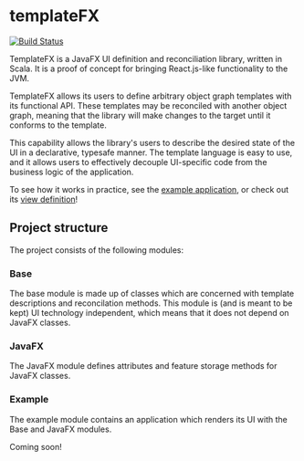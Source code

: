 templateFX
==========

[![Build Status](https://travis-ci.org/tferi/templateFX.svg?branch=master)](https://travis-ci.org/tferi/templateFX)

TemplateFX is a JavaFX UI definition and reconciliation library, written in Scala. It is a proof of concept for bringing React.js-like functionality to the JVM.

TemplateFX allows its users to define arbitrary object graph templates with its functional API. These templates may be reconciled with another object graph, meaning that the library will make changes to the target until it conforms to the template.

This capability allows the library's users to describe the desired state of the UI in a declarative, typesafe manner. The template language is easy to use, and it allows users to effectively decouple UI-specific code from the business logic of the application.

To see how it works in practice, see the [example application](examples/src/main/scala/com/tothferenc/templateFX/examples/todo), or check out its [view definition](examples/src/main/scala/com/tothferenc/templateFX/examples/todo/view/TodoView.scala)!

Project structure
-----------------
The project consists of the following modules:

### Base
The base module is made up of classes which are concerned with template descriptions and reconcilation methods. This module is (and is meant to be kept) UI technology independent, which means that it does not depend on JavaFX classes.

### JavaFX
The JavaFX module defines attributes and feature storage methods for JavaFX classes.

### Example
The example module contains an application which renders its UI with the Base and JavaFX modules.

Coming soon!
